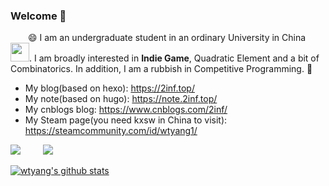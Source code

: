 ### Welcome 👋

&emsp;&emsp;😄 I am an undergraduate student in an ordinary University in China <img src="https://media.giphy.com/media/WUlplcMpOCEmTGBtBW/giphy.gif" width="30">. I am broadly interested in **Indie Game**, Quadratic Element and a bit of Combinatorics. In addition, I am a rubbish in Competitive Programming. 🤔

* My blog(based on hexo): https://2inf.top/
* My note(based on hugo): https://note.2inf.top/
* My cnblogs blog: https://www.cnblogs.com/2inf/
* My Steam page(you need kxsw in China to visit): https://steamcommunity.com/id/wtyang1/

![](https://img.shields.io/badge/license-MIT-00FF00.svg) &emsp;&emsp; [![](https://img.shields.io/badge/twitter-@wtyang5-blue.svg)](https://twitter.com/wtyang5)

[![wtyang's github stats](https://github-readme-stats.vercel.app/api?username=2inf&theme=tokyonight&show_icons=true&line_height=30)](https://github.com/2inf)
